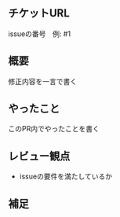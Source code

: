 ## チケットURL
issueの番号　例: #1

## 概要
修正内容を一言で書く

## やったこと
このPR内でやったことを書く

## レビュー観点

- issueの要件を満たしているか

## 補足
